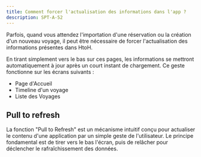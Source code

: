 ```yaml
---
title: Comment forcer l'actualisation des informations dans l'app ?
description: SPT-A-52
---
```


Parfois, quand vous attendez l'importation d'une réservation ou la création d'un nouveau voyage, il peut être nécessaire de forcer l'actualisation des informations présentes dans HtoH.

En tirant simplement vers le bas sur ces pages, les informations se mettront automatiquement à jour après un court instant de chargement. Ce geste fonctionne sur les écrans suivants :

* Page d'Accueil
* Timeline d'un voyage
* Liste des Voyages

## Pull to refresh

La fonction "Pull to Refresh" est un mécanisme intuitif conçu pour actualiser le contenu d'une application par un simple geste de l'utilisateur. Le principe fondamental est de tirer vers le bas l'écran, puis de relâcher pour déclencher le rafraîchissement des données.